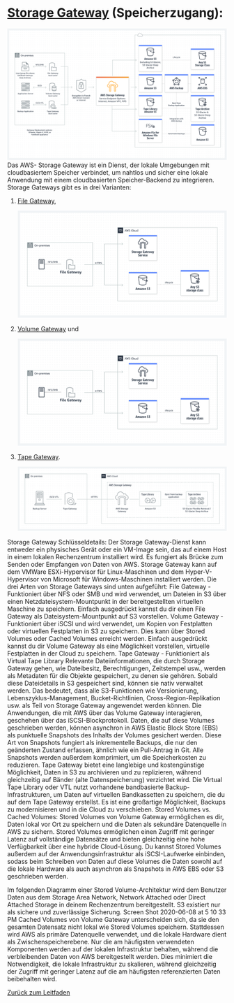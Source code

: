# [Storage Gateway](https://aws.amazon.com/de/storagegateway/features/?nc=sn&loc=2&dn=1) (Speicherzugang):

![Logo](../../docs/pngs/StorageGateway.png)
Das AWS- Storage Gateway ist ein Dienst, der lokale Umgebungen mit cloudbasiertem Speicher verbindet, um nahtlos und sicher eine lokale Anwendung mit einem cloudbasierten Speicher-Backend zu integrieren. Storage Gateways gibt es in drei Varianten: 

1) [File Gateway](https://docs.aws.amazon.com/de_de/filegateway/latest/files3/what-is-file-s3.html),

   ![Logo](../../docs/pngs/FileGateway.png)
2) [Volume Gateway](https://aws.amazon.com/de/storagegateway/volume/?nc=sn&loc=2&dn=4) und

   ![Logo](../../docs/pngs/FileGateway.png)
3) [Tape Gateway](https://docs.aws.amazon.com/de_de/storagegateway/latest/tgw/WhatIsStorageGateway.html).

   ![Logo](../../docs/pngs/TapeGateway.png)

Storage Gateway Schlüsseldetails:
Der Storage Gateway-Dienst kann entweder ein physisches Gerät oder ein VM-Image sein, das auf einem Host in einem lokalen Rechenzentrum installiert wird. Es fungiert als Brücke zum Senden oder Empfangen von Daten von AWS.
Storage Gateway kann auf dem VMWare ESXi-Hypervisor für Linux-Maschinen und dem Hyper-V-Hypervisor von Microsoft für Windows-Maschinen installiert werden.
Die drei Arten von Storage Gateways sind unten aufgeführt:
File Gateway - Funktioniert über NFS oder SMB und wird verwendet, um Dateien in S3 über einen Netzdateisystem-Mountpunkt in der bereitgestellten virtuellen Maschine zu speichern. Einfach ausgedrückt kannst du dir einen File Gateway als Dateisystem-Mountpunkt auf S3 vorstellen.
Volume Gateway - Funktioniert über iSCSI und wird verwendet, um Kopien von Festplatten oder virtuellen Festplatten in S3 zu speichern. Dies kann über Stored Volumes oder Cached Volumes erreicht werden. Einfach ausgedrückt kannst du dir Volume Gateway als eine Möglichkeit vorstellen, virtuelle Festplatten in der Cloud zu speichern.
Tape Gateway - Funktioniert als Virtual Tape Library
Relevante Dateiinformationen, die durch Storage Gateway gehen, wie Dateibesitz, Berechtigungen, Zeitstempel usw., werden als Metadaten für die Objekte gespeichert, zu denen sie gehören. Sobald diese Dateidetails in S3 gespeichert sind, können sie nativ verwaltet werden. Das bedeutet, dass alle S3-Funktionen wie Versionierung, Lebenszyklus-Management, Bucket-Richtlinien, Cross-Region-Replikation usw. als Teil von Storage Gateway angewendet werden können.
Die Anwendungen, die mit AWS über das Volume Gateway interagieren, geschehen über das iSCSI-Blockprotokoll. Daten, die auf diese Volumes geschrieben werden, können asynchron in AWS Elastic Block Store (EBS) als punktuelle Snapshots des Inhalts der Volumes gesichert werden. Diese Art von Snapshots fungiert als inkrementelle Backups, die nur den geänderten Zustand erfassen, ähnlich wie ein Pull-Antrag in Git. Alle Snapshots werden außerdem komprimiert, um die Speicherkosten zu reduzieren.
Tape Gateway bietet eine langlebige und kostengünstige Möglichkeit, Daten in S3 zu archivieren und zu replizieren, während gleichzeitig auf Bänder (alte Datenspeicherung) verzichtet wird. Die Virtual Tape Library oder VTL nutzt vorhandene bandbasierte Backup-Infrastrukturen, um Daten auf virtuellen Bandkassetten zu speichern, die du auf dem Tape Gateway erstellst. Es ist eine großartige Möglichkeit, Backups zu modernisieren und in die Cloud zu verschieben.
Stored Volumes vs. Cached Volumes:
Stored Volumes von Volume Gateway ermöglichen es dir, Daten lokal vor Ort zu speichern und die Daten als sekundäre Datenquelle in AWS zu sichern. Stored Volumes ermöglichen einen Zugriff mit geringer Latenz auf vollständige Datensätze und bieten gleichzeitig eine hohe Verfügbarkeit über eine hybride Cloud-Lösung. Du kannst Stored Volumes außerdem auf der Anwendungsinfrastruktur als iSCSI-Laufwerke einbinden, sodass beim Schreiben von Daten auf diese Volumes die Daten sowohl auf die lokale Hardware als auch asynchron als Snapshots in AWS EBS oder S3 geschrieben werden.

Im folgenden Diagramm einer Stored Volume-Architektur wird dem Benutzer Daten aus dem Storage Area Network, Network Attached oder Direct Attached Storage in deinem Rechenzentrum bereitgestellt. S3 existiert nur als sichere und zuverlässige Sicherung.
Screen Shot 2020-06-08 at 5 10 33 PM
Cached Volumes von Volume Gateway unterscheiden sich, da sie den gesamten Datensatz nicht lokal wie Stored Volumes speichern. Stattdessen wird AWS als primäre Datenquelle verwendet, und die lokale Hardware dient als Zwischenspeicherebene. Nur die am häufigsten verwendeten Komponenten werden auf der lokalen Infrastruktur behalten, während die verbleibenden Daten von AWS bereitgestellt werden. Dies minimiert die Notwendigkeit, die lokale Infrastruktur zu skalieren, während gleichzeitig der Zugriff mit geringer Latenz auf die am häufigsten referenzierten Daten beibehalten wird.

[Zurück zum Leitfaden](../../README.md)
